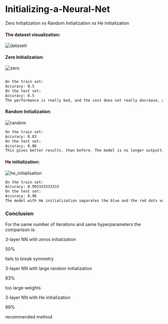 # Initializing-a-Neural-Net
Zero Initialization vs Random Initialization vs He Initialization

<h4>The dataset visualization:</h4>

![datasetr](https://user-images.githubusercontent.com/19201530/38847064-56acdd3a-421d-11e8-84a0-72d315db3614.PNG)


<h4>Zero Initialization:</h4>

![zero](https://user-images.githubusercontent.com/19201530/38847045-349065fa-421d-11e8-8d05-90380736ee9a.PNG)
```html

On the train set:
Accuracy: 0.5
On the test set:
Accuracy: 0.5
The performance is really bad, and the cost does not really decrease, and the algorithm performs no better than random guessing.

```

<h4>Random Initialization:</h4>

![random](https://user-images.githubusercontent.com/19201530/38847046-34c79e30-421d-11e8-91d1-25b858dc16ab.PNG)
```html
On the train set:
Accuracy: 0.83
On the test set:
Accuracy: 0.86
This gives better results. than before. The model is no longer outputting all 0s. 
```

<h4>He initialization:</h4>

![he_initialisation](https://user-images.githubusercontent.com/19201530/38847047-3500bb8e-421d-11e8-8a21-f58cea89da04.PNG)
```html
On the train set:
Accuracy: 0.993333333333
On the test set:
Accuracy: 0.96
The model with He initialization separates the blue and the red dots very well in a small number of iterations.
```



<h3> Conclusion</h3>
 For the same number of iterations and same hyperparameters the comparison is:

3-layer NN with zeros initialization

50% 

fails to break symmetry 
<br>


3-layer NN with large random initialization 

83% 

too large weights 
<br>



3-layer NN with He initialization 

99% 

recommended method 



